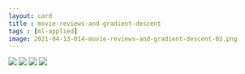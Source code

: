 ```yaml
---
layout: card
title : movie-reviews-and-gradient-descent
tags : [ml-applied]
image: 2021-04-13-014-movie-reviews-and-gradient-descent-02.png
---
```


<img src="/images/2021-04-13-014-movie-reviews-and-gradient-descent-00.png" class="img-fluid img-thumbnail">	
<img src="/images/2021-04-13-014-movie-reviews-and-gradient-descent-01.png" class="img-fluid img-thumbnail">
<img src="/images/2021-04-13-014-movie-reviews-and-gradient-descent-02.png" class="img-fluid img-thumbnail">
<img src="/images/2021-04-13-014-movie-reviews-and-gradient-descent-03.png" class="img-fluid img-thumbnail">